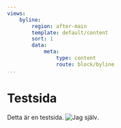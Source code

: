 ```yaml
---
views:
    byline:
        region: after-main
        template: default/content
        sort: 1
        data:
            meta:
                type: content
                route: block/byline
...
```

Testsida
==============================================


Detta är en testsida.
![Jag själv](http://www.debutant.nu/reportage/images/Marcus-pic.jpg).
